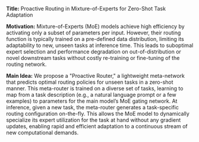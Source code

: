 **Title:** Proactive Routing in Mixture-of-Experts for Zero-Shot Task Adaptation

**Motivation:** Mixture-of-Experts (MoE) models achieve high efficiency by activating only a subset of parameters per input. However, their routing function is typically trained on a pre-defined data distribution, limiting its adaptability to new, unseen tasks at inference time. This leads to suboptimal expert selection and performance degradation on out-of-distribution or novel downstream tasks without costly re-training or fine-tuning of the routing network.

**Main Idea:** We propose a "Proactive Router," a lightweight meta-network that predicts optimal routing policies for unseen tasks in a zero-shot manner. This meta-router is trained on a diverse set of tasks, learning to map from a task description (e.g., a natural language prompt or a few examples) to parameters for the main model’s MoE gating network. At inference, given a new task, the meta-router generates a task-specific routing configuration on-the-fly. This allows the MoE model to dynamically specialize its expert utilization for the task at hand without any gradient updates, enabling rapid and efficient adaptation to a continuous stream of new computational demands.